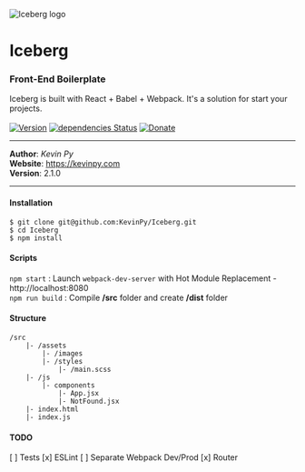 ![Iceberg logo](https://kevinpy.com/Projects/Iceberg/out/iceberg-logo.png)
# Iceberg
### Front-End Boilerplate
Iceberg is built with React + Babel + Webpack. It's a solution for start your projects.<br />
<br />
[![Version](https://img.shields.io/github/release/kevinpy/Iceberg.svg)](https://github.com/kevinpy/Iceberg/releases)
[![dependencies Status](https://david-dm.org/kevinpy/iceberg/status.svg)](https://david-dm.org/kevinpy/iceberg)
[![Donate](https://img.shields.io/badge/Donate-PayPal-green.svg)](paypal.me/kevinpy)
***
**Author**: *Kevin Py*<br />
**Website**: <https://kevinpy.com><br />
**Version**: 2.1.0
***
#### Installation
```
$ git clone git@github.com:KevinPy/Iceberg.git
$ cd Iceberg
$ npm install
```
#### Scripts
`npm start` : Launch `webpack-dev-server` with Hot Module Replacement - http://localhost:8080<br />
`npm run build` : Compile **/src** folder and create **/dist** folder<br />
#### Structure
```
/src
    |- /assets
        |- /images
        |- /styles
            |- /main.scss
    |- /js
        |- components
            |- App.jsx
            |- NotFound.jsx
    |- index.html
    |- index.js
```
#### TODO
[ ] Tests
[x] ESLint
[ ] Separate Webpack Dev/Prod
[x] Router